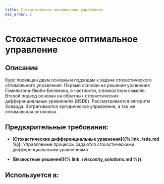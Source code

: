 ```yaml
---
title: Стохастическое оптимальное управление
nav_order: 2
---
```


# Стохастическое оптимальное управление


## Описание 
Курс посвящен двум основным подходам к задаче стохастического оптимального управления. 
Первый основан на решении уравнения Гамильтона-Якоби-Беллмана, в частности, в вязкостном смысле.
Второй подход основан на обратных стохастических дифференциальных уравнениях (BSDE).
Рассматривается алгоритм Ховарда. Затрагиваются эргодическое управление, а так же оптимальная остановка.


## Предварительные требования:

- **[Стохастические дифференциальные уравнения]({% link ./sde.md %})**: Управляемые процессы задаются стохастическими дифференциальными уравнениями


- **[Вязкостные решения]({% link ./viscosity_solutions.md %})**: 


## Используется в:
